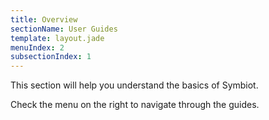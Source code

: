 ```yaml
---
title: Overview
sectionName: User Guides
template: layout.jade
menuIndex: 2
subsectionIndex: 1
---
```


This section will help you understand the basics of Symbiot.

Check the menu on the right to navigate through the guides.